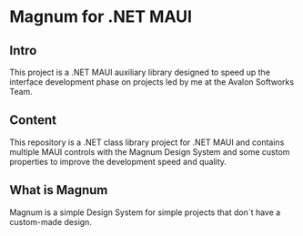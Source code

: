 # Magnum for .NET MAUI

## Intro
This project is a .NET MAUI auxiliary library designed to speed up the interface development phase on projects led by me at the Avalon Softworks Team.

## Content
This repository is a .NET class library project for .NET MAUI and contains multiple MAUI controls with the Magnum Design System and some custom properties to improve the development speed and quality.

## What is Magnum
Magnum is a simple Design System for simple projects that don`t have a custom-made design.